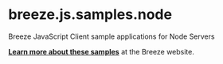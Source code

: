 breeze.js.samples.node
=================

Breeze JavaScript Client sample applications for Node Servers

[**Learn more about these samples**](http://breeze.github.io/doc-samples/) at the Breeze website.
